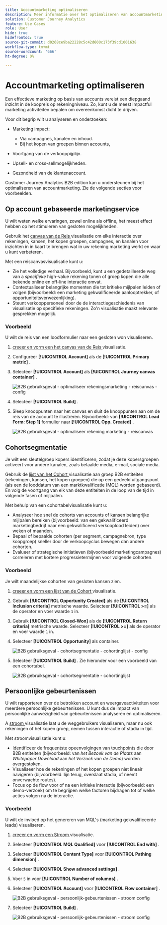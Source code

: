 ```yaml
---
title: Accountmarketing optimaliseren
description: Meer informatie over het optimaliseren van accountmarketing met de Customer Journey Analytics B2B edition.
solution: Customer Journey Analytics
feature: Use Cases
role: User
hide: true
hidefromtoc: true
source-git-commit: d0268ce9ba22228c5c42d600c173f39cd1001638
workflow-type: tm+mt
source-wordcount: '666'
ht-degree: 0%

---
```


# Accountmarketing optimaliseren

Een effectieve marketing op basis van accounts vereist een diepgaand inzicht in de koopreis op rekeningniveau. Zo, kunt u de meest impactful marketing activiteiten bepalen om overeenkomst dicht te drijven.

Voor dit begrip wilt u analyseren en onderzoeken:

* Marketing impact:

   * Via campagnes, kanalen en inhoud.
   * Bij het kopen van groepen binnen accounts,

* Voortgang van de verkooppijplijn.
* Upsell- en cross-sellmogelijkheden.
* Gezondheid van de klantenaccount.


Customer Journey Analytics B2B edition kan u ondersteunen bij het optimaliseren van accountmarketing. Zie de volgende secties voor voorbeelden.


## Op account gebaseerde marketingservice

U wilt weten welke ervaringen, zowel online als offline, het meest effect hebben op het stimuleren van gesloten mogelijkheden.

Gebruik het [ canvas van de Reis ](/help/analysis-workspace/visualizations/journey-canvas/journey-canvas.md) visualisatie om elke interactie over rekeningen, kansen, het kopen groepen, campagnes, en kanalen voor inzichten in in kaart te brengen wat in uw rekening marketing werkt en waar u kunt verbeteren.

Met een reiscanvasvisualisatie kunt u:

* Zie het volledige verhaal. Bijvoorbeeld, kunt u een gedetailleerde weg van a *specifieke* high-value rekening tonen of groep kopen die alle bekende online en off-line interactie omvat.
* Contextualiseer belangrijke momenten die tot kritieke mijlpalen leiden of volgen (bijvoorbeeld: een marketing gekwalificeerde aanlooptrekker, of opportuniteitsverwezenlijking).
* Steunt verkooppersoneel door de de interactiegeschiedenis van visualisatie op specifieke rekeningen. Zo&#39;n visualisatie maakt relevante gesprekken mogelijk.

### Voorbeeld

U wilt de reis van een loodformulier naar een gesloten won visualiseren.

1. [ creeer en vorm een het canvas van de Reis ](/help/analysis-workspace/visualizations/journey-canvas/configure-journey-canvas.md) visualisatie.
1. Configureer **[!UICONTROL Account]** als de **[!UICONTROL Primary metric]** .
1. Selecteer **[!UICONTROL Account]** als **[!UICONTROL Journey canvas container]** .

   ![ B2B gebruiksgeval - optimaliseer rekeningsmarketing - reiscanvas - config ](assets/b2b-uc-optimize-marketing-journey-canvas-config.png)

1. Selecteer **[!UICONTROL Build]** .
1. Sleep knooppunten naar het canvas en sluit de knooppunten aan om de reis van de account te illustreren. Bijvoorbeeld: van **[!UICONTROL Lead Form: Step 1]** formulier naar **[!UICONTROL Opp. Created]** .

   ![ B2B gebruiksgeval - optimaliseer rekening marketing - reiscanvas ](assets/b2b-uc-optimize-marketing-journey-canvas.png)


## Cohortsegmentatie

Je wilt een sleutelgroep kopers identificeren, zodat je deze kopersgroepen activeert voor andere kanalen, zoals betaalde media, e-mail, sociale media.

Gebruik de [ lijst van het Cohort ](/help/analysis-workspace/visualizations/cohort-table/cohort-analysis.md) visualisatie aan groep B2B entiteiten (rekeningen, kansen, het kopen groepen) die op een gedeeld uitgangspunt (als een de looddatum van een marktkwalificatie (MQL) worden gebaseerd). En volg de voortgang van elk van deze entiteiten in de loop van de tijd in volgende fasen of mijlpalen.

Met behulp van een cohortabelvisualisatie kunt u:

* Analyseer hoe snel de cohorts van accounts of kansen belangrijke mijlpalen bereiken (bijvoorbeeld: van een gekwalificeerd marketingbedrijf naar een gekwalificeerd verkooplood leiden) over weken of maanden.
* Bepaal of bepaalde cohorten (per segment, campagnebron, type koopgroep) sneller door de verkoopcyclus bewegen dan andere cohorten.
* Evalueer of strategische initiatieven (bijvoorbeeld marketingcampagnes) correleren met kortere progressietermijnen voor volgende cohorten.

### Voorbeeld

Je wilt maandelijkse cohorten van gesloten kansen zien.

1. [ creeer en vorm een lijst van de Cohort ](/help/analysis-workspace/visualizations/cohort-table/t-cohort.md) visualisatie.
1. Gebruik **[!UICONTROL Opportunity Created]** als de **[!UICONTROL Inclusion criteria]** metrische waarde. Selecteer **[!UICONTROL >=]** als de operator en voer waarde `1` in.
1. Gebruik **[!UICONTROL Closed-Won]** als de **[!UICONTROL Return criteria]** metrische waarde. Selecteer **[!UICONTROL >=]** als de operator en voer waarde `1` in.
1. Selecteer **[!UICONTROL Opportunity]** als container.

   ![ B2B gebruiksgeval - cohortsegmentatie - cohortinglijst - config ](assets/b2b-uc-optimize-marketing-cohort-table-config.png)

1. Selecteer **[!UICONTROL Build]** . Zie hieronder voor een voorbeeld van een cohortabel.

   ![ B2B gebruiksgeval - cohortsegmentatie - cohortinglijst ](assets/b2b-uc-optimize-marketing-cohort-table.png)


## Persoonlijke gebeurtenissen

U wilt rapporteren over de betrokken account en weergaveactiviteiten voor meerdere persoonlijke gebeurtenissen. U kunt dus de impact van persoonlijke aanwezigheid van gebeurtenissen analyseren en optimaliseren.

A [ stroom ](/help/analysis-workspace/visualizations/c-flow/flow.md) visualisatie laat u de weggebruikers visualiseren, maar nu ook rekeningen of het kopen groep, nemen tussen interactie of stadia in tijd.

Met stroomvisualisatie kunt u:

* Identificeer de frequentste opeenvolgingen van touchpoints die door B2B entiteiten (bijvoorbeeld: van *het Bezoek van de Plaats* aan *Whitepaper Download* aan *het Verzoek van de Demo*) worden overgestoken.
* Visualiseer hoe de rekeningen of het kopen groepen niet lineair navigeren (bijvoorbeeld: lijn terug, overslaat stadia, of neemt onverwachte routes).
* Focus op de flow voor of na een kritieke interactie (bijvoorbeeld: een demo-verzoek) om te begrijpen welke factoren bijdragen tot of welke acties volgen na de interactie.

### Voorbeeld

U wilt de invloed op het genereren van MQL&#39;s (marketing gekwalificeerde leads) visualiseren.

1. [ creeer en vorm een Stroom ](/help/analysis-workspace/visualizations/c-flow/create-flow.md) visualisatie.
1. Selecteer **[!UICONTROL MQL Qualified]** voor **[!UICONTROL End with]** .
1. Selecteer **[!UICONTROL Content Type]** voor **[!UICONTROL Pathing dimension]** .
1. Selecteer **[!UICONTROL Show advanced settings]** .
1. Voer `5` in voor **[!UICONTROL Number of columns]** .
1. Selecteer **[!UICONTROL Account]** voor **[!UICONTROL Flow container]** .

   ![ B2B gebruiksgeval - persoonlijk-gebeurtenissen - stroom config ](assets/b2b-uc-optimize-marketing-flow-config.png)

1. Selecteer **[!UICONTROL Build]** .

   ![ B2B gebruiksgeval - persoonlijk-gebeurtenissen - stroom config ](assets/b2b-uc-optimize-marketing-flow.png)

